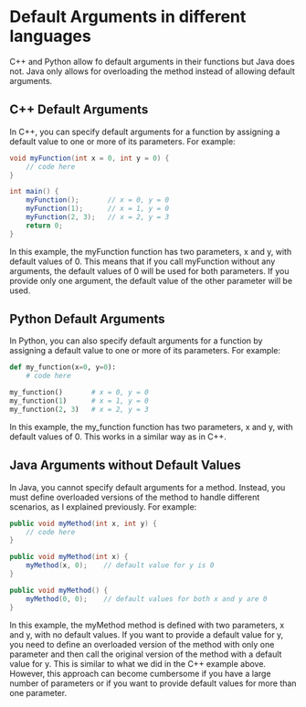 # Default Arguments in different languages
C++ and Python allow fo default arguments in their functions but Java does not. Java only allows for overloading the method instead of allowing default arguments.

## C++ Default Arguments
In C++, you can specify default arguments for a function by assigning a default value to one or more of its parameters. For example:

```java
void myFunction(int x = 0, int y = 0) {
    // code here
}

int main() {
    myFunction();       // x = 0, y = 0
    myFunction(1);      // x = 1, y = 0
    myFunction(2, 3);   // x = 2, y = 3
    return 0;
}
```
In this example, the myFunction function has two parameters, x and y, with default values of 0. This means that if you call myFunction without any arguments, the default values of 0 will be used for both parameters. If you provide only one argument, the default value of the other parameter will be used.

## Python Default Arguments
In Python, you can also specify default arguments for a function by assigning a default value to one or more of its parameters. For example:

```py
def my_function(x=0, y=0):
    # code here

my_function()       # x = 0, y = 0
my_function(1)      # x = 1, y = 0
my_function(2, 3)   # x = 2, y = 3
```
In this example, the my_function function has two parameters, x and y, with default values of 0. This works in a similar way as in C++.

## Java Arguments without Default Values
In Java, you cannot specify default arguments for a method. Instead, you must define overloaded versions of the method to handle different scenarios, as I explained previously. For example:

```java
public void myMethod(int x, int y) {
    // code here
}

public void myMethod(int x) {
    myMethod(x, 0);    // default value for y is 0
}

public void myMethod() {
    myMethod(0, 0);    // default values for both x and y are 0
}
```
In this example, the myMethod method is defined with two parameters, x and y, with no default values. If you want to provide a default value for y, you need to define an overloaded version of the method with only one parameter and then call the original version of the method with a default value for y. This is similar to what we did in the C++ example above. However, this approach can become cumbersome if you have a large number of parameters or if you want to provide default values for more than one parameter.
